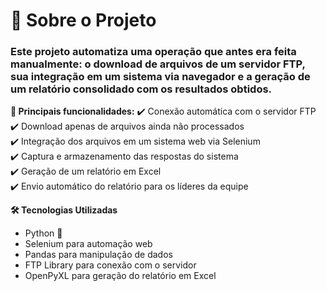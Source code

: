 # 📜 Sobre o Projeto
### Este projeto automatiza uma operação que antes era feita manualmente: o download de arquivos de um servidor FTP, sua integração em um sistema via navegador e a geração de um relatório consolidado com os resultados obtidos.

**🚀 Principais funcionalidades:**
✔️ Conexão automática com o servidor FTP  
✔️ Download apenas de arquivos ainda não processados  
✔️ Integração dos arquivos em um sistema web via Selenium  
✔️ Captura e armazenamento das respostas do sistema  
✔️ Geração de um relatório em Excel  
✔️ Envio automático do relatório para os líderes da equipe  

**🛠️ Tecnologias Utilizadas**
- Python 🐍
- Selenium para automação web
- Pandas para manipulação de dados
- FTP Library para conexão com o servidor
- OpenPyXL para geração do relatório em Excel
